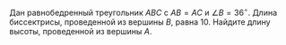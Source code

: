 Дан равнобедренный треугольник  $ABC$  с  $AB=AC$  и  $\angle B = 36^\circ.$ Длина биссектрисы, проведенной из вершины  $B,$ равна  10.  Найдите длину высоты, 
проведенной из вершины $A$.